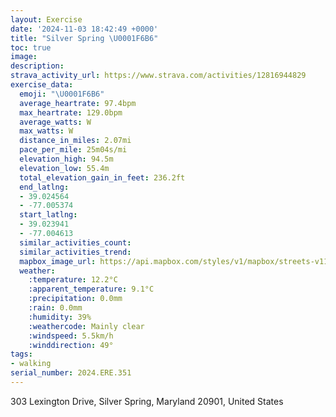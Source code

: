 ```yaml
---
layout: Exercise
date: '2024-11-03 18:42:49 +0000'
title: "Silver Spring \U0001F6B6"
toc: true
image:
description:
strava_activity_url: https://www.strava.com/activities/12816944829
exercise_data:
  emoji: "\U0001F6B6"
  average_heartrate: 97.4bpm
  max_heartrate: 129.0bpm
  average_watts: W
  max_watts: W
  distance_in_miles: 2.07mi
  pace_per_mile: 25m04s/mi
  elevation_high: 94.5m
  elevation_low: 55.4m
  total_elevation_gain_in_feet: 236.2ft
  end_latlng:
  - 39.024564
  - -77.005374
  start_latlng:
  - 39.023941
  - -77.004613
  similar_activities_count:
  similar_activities_trend:
  mapbox_image_url: https://api.mapbox.com/styles/v1/mapbox/streets-v11/static/path-5+787af2-1.0(%7DydmFfr~tMTERIp%40STSNWHGCW%7B%40cCUq%40Mm%40Uu%40GISwAyAcFKe%40MYSq%40CGICO%3Fu%40XE%40ACA%3FCFY%40%5DPIAEBCA%3FGAc%40BCE%5BHg%40d%40w%40%3FGCLCCFGAKJADEJCDKTGLMTMLOtAe%40FQCADFH%3F%60A%5B%60%40CLINCDID%40j%40GjCm%40DBJATEh%40Gd%40OR%40%5EGAAG%3F%3FE%7B%40Rw%40Dc%40NYBg%40FI%3Fk%40LM%40g%40LWL%5BBQHOBc%40TSBMHDAA%40%5D%40o%40Nc%40TSTSFONSHQLGJEAMHQTa%40PULi%40h%40MHGBRAHCLQ%60%40_%40RMXGHIF%40%3FAKFMTOd%40Gb%40Dl%40FNDBCAAFB%5CFVEV%40BFE%3FUAOECCWBMP%3FNK%3FCDERI%60%40%40h%40K%5ECJt%40AJB%3FCB%40XZj%40%60%40jALh%40pBhHTd%40P~%40Vp%40J%60%40%40PKJQDa%40%40iANuAZk%40FIJ%3FJVz%40BXPv%40D%5Er%40rCRfAGN),pin-s-s+e5b22e(-77.00276,39.02383),pin-s-f+89ae00(-77.00494,39.023969999999984)/auto/800x800?access_token=pk.eyJ1Ijoiam9zaGJlY2ttYW4iLCJhIjoiY205eWR2aDd1MWZ6djJrbXc4a3M0bWZleiJ9.XiG9OWkNcZk2QzjJbxLB4A
  weather:
    :temperature: 12.2°C
    :apparent_temperature: 9.1°C
    :precipitation: 0.0mm
    :rain: 0.0mm
    :humidity: 39%
    :weathercode: Mainly clear
    :windspeed: 5.5km/h
    :winddirection: 49°
tags:
- walking
serial_number: 2024.ERE.351
---
```

303 Lexington Drive, Silver Spring, Maryland 20901, United States
